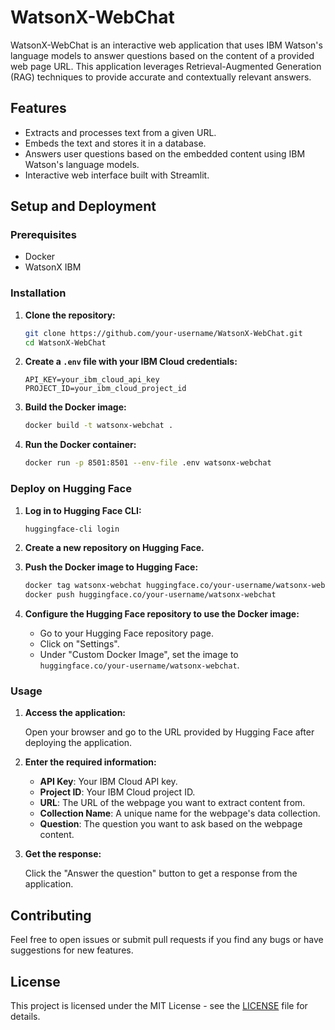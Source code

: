 # WatsonX-WebChat

WatsonX-WebChat is an interactive web application that uses IBM Watson's language models to answer questions based on the content of a provided web page URL. This application leverages Retrieval-Augmented Generation (RAG) techniques to provide accurate and contextually relevant answers.

## Features

- Extracts and processes text from a given URL.
- Embeds the text and stores it in a database.
- Answers user questions based on the embedded content using IBM Watson's language models.
- Interactive web interface built with Streamlit.

## Setup and Deployment

### Prerequisites

- Docker
- WatsonX IBM
### Installation

1. **Clone the repository:**

    ```sh
    git clone https://github.com/your-username/WatsonX-WebChat.git
    cd WatsonX-WebChat
    ```

2. **Create a `.env` file with your IBM Cloud credentials:**

    ```plaintext
    API_KEY=your_ibm_cloud_api_key
    PROJECT_ID=your_ibm_cloud_project_id
    ```

3. **Build the Docker image:**

    ```sh
    docker build -t watsonx-webchat .
    ```

4. **Run the Docker container:**

    ```sh
    docker run -p 8501:8501 --env-file .env watsonx-webchat
    ```

### Deploy on Hugging Face

1. **Log in to Hugging Face CLI:**

    ```sh
    huggingface-cli login
    ```

2. **Create a new repository on Hugging Face.**

3. **Push the Docker image to Hugging Face:**

    ```sh
    docker tag watsonx-webchat huggingface.co/your-username/watsonx-webchat
    docker push huggingface.co/your-username/watsonx-webchat
    ```

4. **Configure the Hugging Face repository to use the Docker image:**

    - Go to your Hugging Face repository page.
    - Click on "Settings".
    - Under "Custom Docker Image", set the image to `huggingface.co/your-username/watsonx-webchat`.

### Usage

1. **Access the application:**

    Open your browser and go to the URL provided by Hugging Face after deploying the application.

2. **Enter the required information:**

    - **API Key**: Your IBM Cloud API key.
    - **Project ID**: Your IBM Cloud project ID.
    - **URL**: The URL of the webpage you want to extract content from.
    - **Collection Name**: A unique name for the webpage's data collection.
    - **Question**: The question you want to ask based on the webpage content.

3. **Get the response:**

    Click the "Answer the question" button to get a response from the application.

## Contributing

Feel free to open issues or submit pull requests if you find any bugs or have suggestions for new features.

## License

This project is licensed under the MIT License - see the [LICENSE](LICENSE) file for details.
